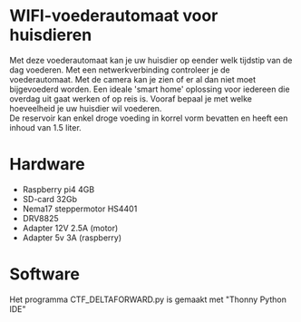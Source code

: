 # WIFI-voederautomaat voor huisdieren

Met deze voederautomaat kan je uw huisdier op eender welk tijdstip van de dag voederen.
Met een netwerkverbinding controleer je de voederautomaat. 
Met de camera kan je zien of er al dan niet moet bijgevoederd worden.
Een ideale 'smart home' oplossing voor iedereen die overdag uit gaat werken of op reis is.
Vooraf bepaal je met welke hoeveelheid je uw huisdier wil voederen.  
De reservoir kan enkel droge voeding in korrel vorm bevatten en heeft een inhoud van 1.5 liter.

# Hardware

- Raspberry pi4 4GB
- SD-card 32Gb
- Nema17 steppermotor HS4401
- DRV8825
- Adapter 12V 2.5A (motor)
- Adapter 5v 3A (raspberry)

# Software

Het programma CTF_DELTAFORWARD.py is gemaakt met "Thonny Python IDE"



